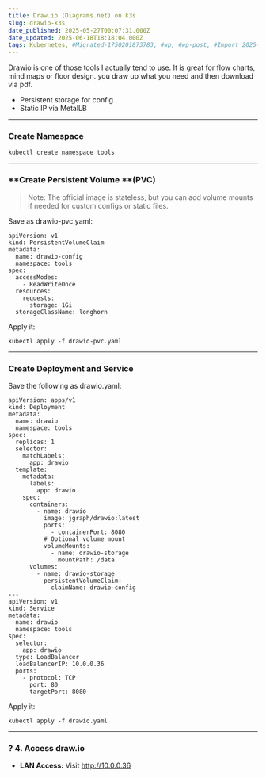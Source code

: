 ```yaml
---
title: Draw.io (Diagrams.net) on k3s
slug: drawio-k3s
date_published: 2025-05-27T00:07:31.000Z
date_updated: 2025-06-18T18:18:04.000Z
tags: Kubernetes, #Migrated-1750201873783, #wp, #wp-post, #Import 2025-06-17 16:11
---
```


Drawio is one of those tools I actually tend to use. It is great for flow charts, mind maps or floor design. you draw up what you need and then download via pdf.

- Persistent storage for config
- Static IP via MetalLB

---

### **Create Namespace**

    kubectl create namespace tools

---

### **Create Persistent Volume **(PVC)

> Note: The official image is stateless, but you can add volume mounts if needed for custom configs or static files.

Save as drawio-pvc.yaml:

    apiVersion: v1
    kind: PersistentVolumeClaim
    metadata:
      name: drawio-config
      namespace: tools
    spec:
      accessModes:
        - ReadWriteOnce
      resources:
        requests:
          storage: 1Gi
      storageClassName: longhorn

Apply it:

    kubectl apply -f drawio-pvc.yaml

---

### **Create Deployment and Service**

Save the following as drawio.yaml:

    apiVersion: apps/v1
    kind: Deployment
    metadata:
      name: drawio
      namespace: tools
    spec:
      replicas: 1
      selector:
        matchLabels:
          app: drawio
      template:
        metadata:
          labels:
            app: drawio
        spec:
          containers:
            - name: drawio
              image: jgraph/drawio:latest
              ports:
                - containerPort: 8080
              # Optional volume mount
              volumeMounts:
                - name: drawio-storage
                  mountPath: /data
          volumes:
            - name: drawio-storage
              persistentVolumeClaim:
                claimName: drawio-config
    ---
    apiVersion: v1
    kind: Service
    metadata:
      name: drawio
      namespace: tools
    spec:
      selector:
        app: drawio
      type: LoadBalancer
      loadBalancerIP: 10.0.0.36
      ports:
        - protocol: TCP
          port: 80
          targetPort: 8080

Apply it:

    kubectl apply -f drawio.yaml

---

### **? 4. Access draw.io**

- **LAN Access:** Visit http://10.0.0.36
